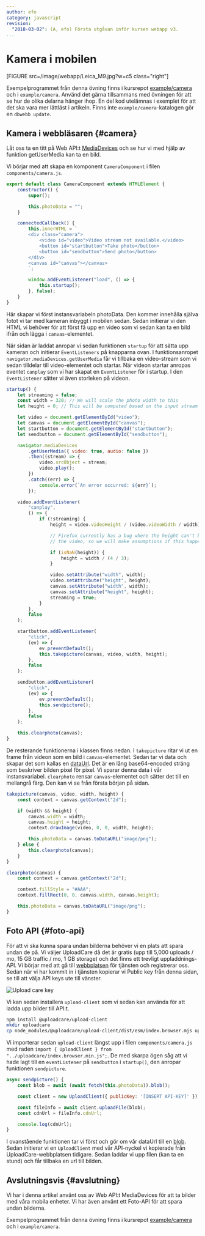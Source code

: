 ```yaml
---
author: efo
category: javascript
revision:
  "2018-03-02": (A, efo) Första utgåvan inför kursen webapp v3.
...
```

Kamera i mobilen
==================================

[FIGURE src=/image/webapp/Leica_M9.jpg?w=c5 class="right"]



<!--more-->



Exempelprogrammet från denna övning finns i kursrepot [example/camera](https://github.com/dbwebb-se/webapp/tree/master/example/camera) och i `example/camera`. Använd det gärna tillsammans med övningen för att se hur de olika delarna hänger ihop. En del kod utelämnas i exemplet för att det ska vara mer lättläst i artikeln. Finns inte `example/camera`-katalogen gör en `dbwebb update`.



Kamera i webbläsaren {#camera}
--------------------------------------

Låt oss ta en titt på Web API:t [MediaDevices](https://developer.mozilla.org/en-US/docs/Web/API/MediaDevices/getUserMedia) och se hur vi med hjälp av funktion getUserMedia kan ta en bild.

Vi börjar med att skapa en komponent `CameraComponent` i filen `components/camera.js`.

```javascript
export default class CameraComponent extends HTMLElement {
    constructor() {
        super();

        this.photoData = "";
    }

    connectedCallback() {
        this.innerHTML = `
        <div class="camera">
            <video id="video">Video stream not available.</video>
            <button id="startbutton">Take photo</button>
            <button id="sendbutton">Send photo</button>
        </div>
        <canvas id="canvas"></canvas>
        `;

        window.addEventListener("load", () => {
            this.startup();
        }, false);
    }
}
```

Här skapar vi först instansvariabeln photoData. Den kommer innehålla själva fotot vi tar med kameran inbyggt i mobilen sedan. Sedan initierar vi den HTML vi behöver för att först få upp en video som vi sedan kan ta en bild ifrån och lägga i `canvas`-elementet.

När sidan är laddat anropar vi sedan funktionen `startup` för att sätta upp kameran och initierar `EventListeners` på knapparna ovan. I funktionsanropet `navigator.mediaDevices.getUserMedia` får vi tillbaka en video-stream som vi sedan tilldelar till video-elementet och startar. När videon startar anropas eventet `canplay` som vi har skapat en `EventListener` för i startup. I den `EventListener` sätter vi även storleken på videon.

```javascript
startup() {
    let streaming = false;
    const width = 320; // We will scale the photo width to this
    let height = 0; // This will be computed based on the input stream

    let video = document.getElementById("video");
    let canvas = document.getElementById("canvas");
    let startbutton = document.getElementById("startbutton");
    let sendbutton = document.getElementById("sendbutton");

    navigator.mediaDevices
        .getUserMedia({ video: true, audio: false })
        .then((stream) => {
            video.srcObject = stream;
            video.play();
        })
        .catch((err) => {
            console.error(`An error occurred: ${err}`);
        });

    video.addEventListener(
        "canplay",
        () => {
            if (!streaming) {
                height = video.videoHeight / (video.videoWidth / width);

                // Firefox currently has a bug where the height can't be read from
                // the video, so we will make assumptions if this happens.

                if (isNaN(height)) {
                    height = width / (4 / 3);
                }

                video.setAttribute("width", width);
                video.setAttribute("height", height);
                canvas.setAttribute("width", width);
                canvas.setAttribute("height", height);
                streaming = true;
            }
        },
        false
    );

    startbutton.addEventListener(
        "click",
        (ev) => {
            ev.preventDefault();
            this.takepicture(canvas, video, width, height);
        },
        false
    );

    sendbutton.addEventListener(
        "click",
        (ev) => {
            ev.preventDefault();
            this.sendpicture();
        },
        false
    );

    this.clearphoto(canvas);
}
```

De resterande funktionerna i klassen finns nedan. I `takepicture` ritar vi ut en frame från videon som en bild i `canvas`-elementet. Sedan tar vi data och skapar det som kallas en [dataUrl](https://developer.mozilla.org/en-US/docs/Web/HTTP/Basics_of_HTTP/Data_URLs). Det är en lång base64-encoded sträng som beskriver bilden pixel för pixel. Vi sparar denna data i vår instansvariabel. `clearphoto` rensar `canvas`-elementet och sätter det till en mellangrå färg. Den kan vi se från första början på sidan.

```javascript
takepicture(canvas, video, width, height) {
    const context = canvas.getContext("2d");

    if (width && height) {
        canvas.width = width;
        canvas.height = height;
        context.drawImage(video, 0, 0, width, height);

        this.photoData = canvas.toDataURL("image/png");
    } else {
        this.clearphoto(canvas);
    }
}

clearphoto(canvas) {
    const context = canvas.getContext("2d");

    context.fillStyle = "#AAA";
    context.fillRect(0, 0, canvas.width, canvas.height);

    this.photoData = canvas.toDataURL("image/png");
}
```



Foto API {#foto-api}
--------------------------------------

För att vi ska kunna spara undan bilderna behöver vi en plats att spara undan de på. Vi väljer UploadCare då det är gratis (upp till 5,000 uploads / mo, 15 GB traffic / mo, 1 GB storage) och det finns ett trevligt uppladdnings-API. Vi börjar med att gå till [webbplatsen](https://app.uploadcare.com/accounts/signup/) för tjänsten och registrerar oss. Sedan när vi har kommit in i tjänsten kopierar vi Public key från denna sidan, se till att välja API keys ute till vänster.

![Upload care key](image/webapp/webapp-uploadcare-key.png)

Vi kan sedan installera `upload-client` som vi sedan kan använda för att ladda upp bilder till API:t.

```bash
npm install @uploadcare/upload-client
mkdir uploadcare
cp node_modules/@uploadcare/upload-client/dist/esm/index.browser.mjs uploadcare/index.browser.min.js
```

Vi importerar sedan `upload-client` längst upp i filen `components/camera.js` med raden `import { UploadClient } from "../uploadcare/index.browser.min.js";`. De med skarpa ögen såg att vi hade lagt till en `eventListener` på `sendbutton` i `startup()`, den anropar funktionen `sendpicture`.

```javascript
async sendpicture() {
    const blob = await (await fetch(this.photoData)).blob();

    const client = new UploadClient({ publicKey: '[INSERT API-KEY]' });

    const fileInfo = await client.uploadFile(blob);
    const cdnUrl = fileInfo.cdnUrl;

    console.log(cdnUrl);
}
```

I ovanstående funktionen tar vi först och gör om vår dataUrl till en [blob](https://developer.mozilla.org/en-US/docs/Web/API/Blob). Sedan initierar vi en `UploadClient` med vår API-nyckel vi kopierade från UploadCare-webbplatsen tidigare. Sedan laddar vi upp filen (kan ta en stund) och får tillbaka en url till bilden.



Avslutningsvis {#avslutning}
--------------------------------------

Vi har i denna artikel använt oss av Web API:t MediaDevices för att ta bilder med våra mobila enheter. Vi har även använt ett Foto-API för att spara undan bilderna.

Exempelprogrammet från denna övning finns i kursrepot [example/camera](https://github.com/dbwebb-se/webapp/tree/master/example/camera) och i `example/camera`.
